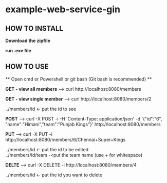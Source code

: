 # example-web-service-gin

## HOW TO INSTALL
**Download the zipfile** 

**run .exe file**

## HOW TO USE

** Open cmd or Powershell or git bash (Git bash is recommended) **

**GET - view all members** 
  --> curl http://localhost:8080/members

**GET - view single member** 
  --> curl http://localhost:8080/members/2
  
  
  ../members/id <- put the id to see

**POST**
  --> curl -X POST -i -H 'Content-Type: application/json' -d '{"id":"6", "name":"Himani","team":"Punjab Kings"}' http://localhost:8080/members
  
**PUT**
  --> curl -X PUT -i http://localhost:8080/members/6/Chennai+Super+Kings
  
  
  ../members/id <- put the id to be edited  
  ../members/id/team -<put the team name (use + for whitespace)
  
**DELTE**
  --> curl -X DELETE -i http://localhost:8080/members/4
  
  ../members/id <- put the id you want to delete
      
      
      

